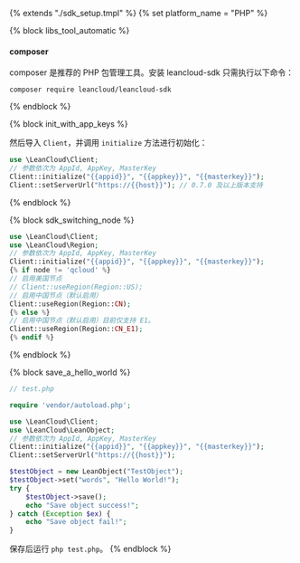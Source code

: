 {% extends "./sdk_setup.tmpl" %}
{% set platform_name = "PHP" %}

{% block libs_tool_automatic %}

#### composer

composer 是推荐的 PHP 包管理工具。安装 leancloud-sdk 只需执行以下命令：
```
composer require leancloud/leancloud-sdk
```

{% endblock %}

{% block init_with_app_keys %}

然后导入 `Client`，并调用 `initialize` 方法进行初始化：

```php
use \LeanCloud\Client;
// 参数依次为 AppId, AppKey, MasterKey
Client::initialize("{{appid}}", "{{appkey}}", "{{masterkey}}");
Client::setServerUrl("https://{{host}}"); // 0.7.0 及以上版本支持
```
{% endblock %}

{% block sdk_switching_node %}
```php
use \LeanCloud\Client;
use \LeanCloud\Region;
// 参数依次为 AppId, AppKey, MasterKey
Client::initialize("{{appid}}", "{{appkey}}", "{{masterkey}}");
{% if node != 'qcloud' %}
// 启用美国节点
// Client::useRegion(Region::US);
// 启用中国节点（默认启用）
Client::useRegion(Region::CN);
{% else %}
// 启用中国节点（默认启用）目前仅支持 E1。
Client::useRegion(Region::CN_E1);
{% endif %}
```
{% endblock %}

{% block save_a_hello_world %}

```php
// test.php

require 'vendor/autoload.php';

use \LeanCloud\Client;
use \LeanCloud\LeanObject;
// 参数依次为 AppId, AppKey, MasterKey
Client::initialize("{{appid}}", "{{appkey}}", "{{masterkey}}");
Client::setServerUrl("https://{{host}}");

$testObject = new LeanObject("TestObject");
$testObject->set("words", "Hello World!");
try {
    $testObject->save();
    echo "Save object success!";
} catch (Exception $ex) {
    echo "Save object fail!";
}
```

保存后运行 `php test.php`。
{% endblock %}

